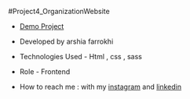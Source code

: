 #Project4_OrganizationWebsite

- [Demo Project](Project4_OrganizationWebsite)

- Developed by arshia farrokhi

- Technologies Used - Html , css , sass

- Role - Frontend

- How to reach me : with my [instagram](https://www.instagram.com/arshia_farrokhi_web) and [linkedin](https://www.linkedin.com/in/arshia-farrokhi-623911278)

